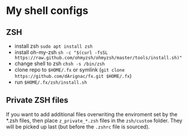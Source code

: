 # My shell configs

## ZSH
* install zsh `sudo apt install zsh`
* install oh-my-zsh `sh -c "$(curl -fsSL https://raw.github.com/ohmyzsh/ohmyzsh/master/tools/install.sh)"`
* change shell to zsh `chsh -s /bin/zsh`
* clone repo to `$HOME/.fx` or symlink (`git clone https://github.com/dArignac/fx.git $HOME/.fx`)
* run `$HOME/.fx/zsh/install.sh`

## Private ZSH files
If you want to add additional files overwriting the enviroment set by the *.zsh files, then place `z_private_*.zsh` files in the `zsh/custom` folder. They will be picked up last (but before the `.zshrc` file is sourced).
